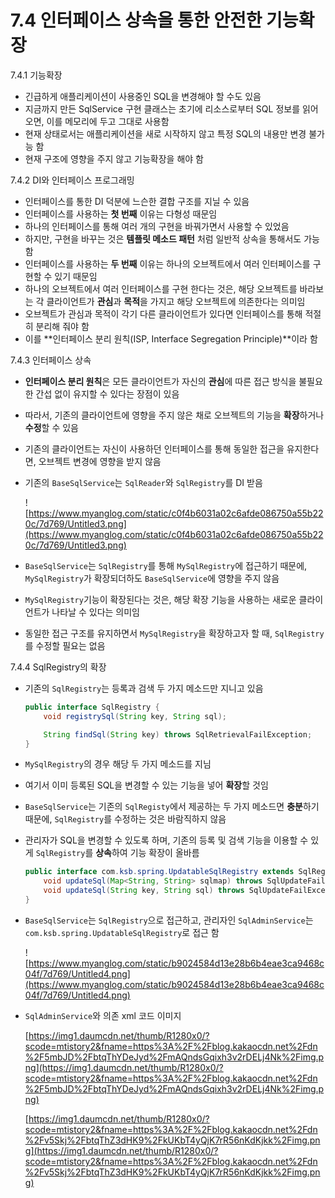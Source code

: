 # 7.4 인터페이스 상속을 통한 안전한 기능확장

7.4.1 기능확장

- 긴급하게 애플리케이션이 사용중인 SQL을 변경해야 할 수도 있음
- 지금까지 만든 SqlService 구현 클래스는 초기에 리소스로부터 SQL 정보를 읽어오면, 이를 메모리에 두고 그대로 사용함
- 현재 상태로서는 애플리케이션을 새로 시작하지 않고 특정 SQL의 내용만 변경 불가능 함
- 현재 구조에 영향을 주지 않고 기능확장을 해야 함

7.4.2 DI와 인터페이스 프로그래밍

- 인터페이스를 통한 DI 덕분에 느슨한 결합 구조를 지닐 수 있음
- 인터페이스를 사용하는 **첫 번째** 이유는 다형성 때문임
- 하나의 인터페이스를 통해 여러 개의 구현을 바꿔가면서 사용할 수 있었음
- 하지만, 구현을 바꾸는 것은 **템플릿 메소드 패턴** 처럼 일반적 상속을 통해서도 가능함
- 인터페이스를 사용하는 **두 번째** 이유는 하나의 오브젝트에서 여러 인터페이스를 구현할 수 있기 때문임
- 하나의 오브젝트에서 여러 인터페이스를 구현 한다는 것은, 해당 오브젝트를 바라보는 각 클라이언트가 **관심**과 **목적**을 가지고 해당 오브젝트에 의존한다는 의미임
- 오브젝트가 관심과 목적이 각기 다른 클라이언트가 있다면 인터페이스를 통해 적절히 분리해 줘야 함
- 이를 **인터페이스 분리 원칙(ISP, Interface Segregation Principle)**이라 함

7.4.3 인터페이스 상속

- **인터페이스 분리 원칙**은 모든 클라이언트가 자신의 **관심**에 따른 접근 방식을 불필요한 간섭 없이 유지할 수 있다는 장점이 있음
- 따라서, 기존의 클라이언트에 영향을 주지 않은 채로 오브젝트의 기능을 **확장**하거나 **수정**할 수 있음
- 기존의 클라이언트는 자신이 사용하던 인터페이스를 통해 동일한 접근을 유지한다면, 오브젝트 변경에 영향을 받지 않음
- 기존의 `BaseSqlService`는 `SqlReader`와 `SqlRegistry`를 DI 받음
    
    ![https://www.myanglog.com/static/c0f4b6031a02c6afde086750a55b220c/7d769/Untitled3.png](https://www.myanglog.com/static/c0f4b6031a02c6afde086750a55b220c/7d769/Untitled3.png)
    
- `BaseSqlService`는 `SqlRegistry`를 통해 `MySqlRegistry`에 접근하기 때문에, `MySqlRegistry`가 확장되더하도 `BaseSqlService`에 영향을 주지 않음
- `MySqlRegistry`기능이 확장된다는 것은, 해당 확장 기능을 사용하는 새로운 클라이언트가 나타날 수 있다는 의미임
- 동일한 접근 구조를 유지하면서 `MySqlRegistry`을 확장하고자 할 때, `SqlRegistry`를 수정할 필요는 없음

7.4.4 SqlRegistry의 확장

- 기존의 `SqlRegistry`는 등록과 검색 두 가지 메소드만 지니고 있음
    
    ```java
    public interface SqlRegistry {
        void registrySql(String key, String sql);
    
        String findSql(String key) throws SqlRetrievalFailException;
    }
    ```
    
- `MySqlRegistry`의 경우 해당 두 가지 메소드를 지님
- 여기서 이미 등록된 SQL을 변경할 수 있는 기능을 넣어 **확장**할 것임
- `BaseSqlService`는 기존의 `SqlRegisty`에서 제공하는 두 가지 메소드면 **충분**하기 때문에, `SqlRegistry`를 수정하는 것은 바람직하지 않음
- 관리자가 SQL을 변경할 수 있도록 하며, 기존의 등록 및 검색 기능을 이용할 수 있게 `SqlRegistry`를 **상속**하여 기능 확장이 올바름
    
    ```java
    public interface com.ksb.spring.UpdatableSqlRegistry extends SqlRegistry {
        void updateSql(Map<String, String> sqlmap) throws SqlUpdateFailException;
        void updateSql(String key, String sql) throws SqlUpdateFailException;
    }
    ```
    
- `BaseSqlService`는 `SqlRegistry`으로 접근하고, 관리자인 `SqlAdminService`는 `com.ksb.spring.UpdatableSqlRegistry`로 접근 함
    
    ![https://www.myanglog.com/static/b9024584d13e28b6b4eae3ca9468c04f/7d769/Untitled4.png](https://www.myanglog.com/static/b9024584d13e28b6b4eae3ca9468c04f/7d769/Untitled4.png)
    
- `SqlAdminService`와 의존 xml 코드 이미지
    
    [https://img1.daumcdn.net/thumb/R1280x0/?scode=mtistory2&fname=https%3A%2F%2Fblog.kakaocdn.net%2Fdn%2F5mbJD%2FbtqThYDeJyd%2FmAQndsGqixh3v2rDELj4Nk%2Fimg.png](https://img1.daumcdn.net/thumb/R1280x0/?scode=mtistory2&fname=https%3A%2F%2Fblog.kakaocdn.net%2Fdn%2F5mbJD%2FbtqThYDeJyd%2FmAQndsGqixh3v2rDELj4Nk%2Fimg.png)
    
    [https://img1.daumcdn.net/thumb/R1280x0/?scode=mtistory2&fname=https%3A%2F%2Fblog.kakaocdn.net%2Fdn%2Fv5Skj%2FbtqThZ3dHK9%2FkUKbT4yQjK7rR56nKdKjkk%2Fimg.png](https://img1.daumcdn.net/thumb/R1280x0/?scode=mtistory2&fname=https%3A%2F%2Fblog.kakaocdn.net%2Fdn%2Fv5Skj%2FbtqThZ3dHK9%2FkUKbT4yQjK7rR56nKdKjkk%2Fimg.png)